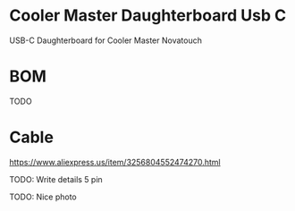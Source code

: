 # Cooler Master Daughterboard Usb C
USB-C Daughterboard for Cooler Master Novatouch

# BOM
TODO

# Cable
https://www.aliexpress.us/item/3256804552474270.html

TODO: Write details 
5 pin

TODO: Nice photo
